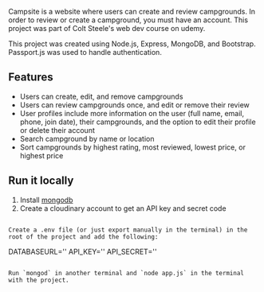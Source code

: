 Campsite is a website where users can create and review campgrounds. In order to review or create a campground, you must have an account. This project was part of Colt Steele's web dev course on udemy.

This project was created using Node.js, Express, MongoDB, and Bootstrap. Passport.js was used to handle authentication.

## Features

- Users can create, edit, and remove campgrounds
- Users can review campgrounds once, and edit or remove their review
- User profiles include more information on the user (full name, email, phone, join date), their campgrounds, and the option to edit their profile or delete their account
- Search campground by name or location
- Sort campgrounds by highest rating, most reviewed, lowest price, or highest price

## Run it locally

1. Install [mongodb](https://www.mongodb.com/)
2. Create a cloudinary account to get an API key and secret code

```

Create a .env file (or just export manually in the terminal) in the root of the project and add the following:

```

DATABASEURL='<url>'
API_KEY=''<key>
API_SECRET='<secret>'

```

Run `mongod` in another terminal and `node app.js` in the terminal with the project.
```
